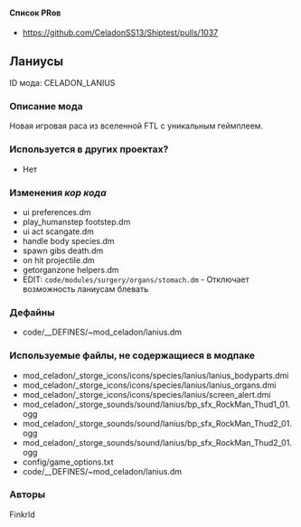
#### Список PRов

- https://github.com/CeladonSS13/Shiptest/pulls/1037

## Ланиусы

ID мода: CELADON_LANIUS


### Описание мода

Новая игровая раса из вселенной FTL с уникальным геймплеем.

### Используется в других проектах?
- Нет


### Изменения *кор кода*


- ui preferences.dm
- play_humanstep footstep.dm
- ui act scangate.dm
- handle body species.dm
- spawn gibs death.dm
- on hit projectile.dm
- getorganzone helpers.dm
- EDIT: `code/modules/surgery/organs/stomach.dm` - Отключает возможность ланиусам блевать
### Дефайны

- code/__DEFINES/~mod_celadon/lanius.dm


### Используемые файлы, не содержащиеся в модпаке

- mod_celadon/_storge_icons/icons/species/lanius/lanius_bodyparts.dmi
- mod_celadon/_storge_icons/icons/species/lanius/lanius_organs.dmi
- mod_celadon/_storge_icons/icons/species/lanius/screen_alert.dmi
- mod_celadon/_storge_sounds/sound/lanius/bp_sfx_RockMan_Thud1_01.ogg
- mod_celadon/_storge_sounds/sound/lanius/bp_sfx_RockMan_Thud2_01.ogg
- mod_celadon/_storge_sounds/sound/lanius/bp_sfx_RockMan_Thud2_01.ogg
- config/game_options.txt
- code/__DEFINES/~mod_celadon/lanius.dm



### Авторы

Finkrld
